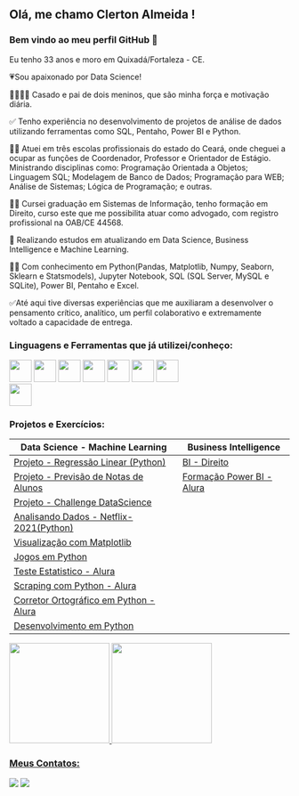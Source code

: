 ## Olá, me chamo Clerton Almeida ! 
### Bem vindo ao meu perfil GitHub 👋


Eu tenho 33 anos e moro em Quixadá/Fortaleza - CE.

:heartpulse:Sou apaixonado por Data Science!

:family_man_woman_boy_boy: Casado e pai de dois meninos, que são minha força e motivação diária.

:white_check_mark: Tenho experiência no desenvolvimento de projetos de análise de dados utilizando ferramentas como SQL, Pentaho, Power BI e Python.

:office_worker: Atuei em três escolas profissionais do estado do Ceará, onde cheguei a ocupar as funções de Coordenador, Professor e Orientador de Estágio. Ministrando disciplinas como: Programação Orientada a Objetos; Linguagem SQL; Modelagem de Banco de Dados; Programação para WEB; Análise de Sistemas; Lógica de Programação; e outras. 

:man_student: Cursei graduação em Sistemas de Informação, tenho formação em Direito, curso este que me possibilita atuar como advogado, com registro profissional na OAB/CE 44568.

:closed_book: Realizando estudos em atualizando em Data Science, Business Intelligence e Machine Learning.

:technologist: Com conhecimento em Python(Pandas, Matplotlib, Numpy, Seaborn, Sklearn e Statsmodels), Jupyter Notebook, SQL (SQL Server, MySQL e SQLite), Power BI, Pentaho e Excel.

:white_check_mark:Até aqui tive diversas experiências que me auxiliaram a desenvolver o pensamento crítico, analítico, um perfil colaborativo e extremamente voltado a capacidade de entrega.



### Linguagens e Ferramentas que já utilizei/conheço:

<img src="https://cdn.jsdelivr.net/gh/devicons/devicon/icons/jupyter/jupyter-original-wordmark.svg" width="40" height="40"/>   <img src="https://cdn.jsdelivr.net/gh/devicons/devicon/icons/python/python-original-wordmark.svg"  width="40" height="40"/>    <img src="https://cdn.jsdelivr.net/gh/devicons/devicon/icons/mysql/mysql-original-wordmark.svg" width="40" height="40"/>       <img src="https://cdn.jsdelivr.net/gh/devicons/devicon/icons/sqlite/sqlite-original-wordmark.svg"  width="40" height="40"/>         <img src="https://cdn.jsdelivr.net/gh/devicons/devicon/icons/javascript/javascript-original.svg" width="40" height="40"/>        <img src="https://cdn.jsdelivr.net/gh/devicons/devicon/icons/postgresql/postgresql-original-wordmark.svg" width="40" height="40"/>      <img src="https://powerbi.microsoft.com/pictures/application-logos/svg/powerbi.svg" width="40" height="40"/>  
<img src="https://cdn.jsdelivr.net/gh/devicons/devicon/icons/oracle/oracle-original.svg" width="40" height="40"/>


### Projetos e Exercícios:


| Data Science - Machine Learning | Business Intelligence | 
|--- |--- | 
| [Projeto - Regressão Linear (Python) ](https://github.com/ClertonAlmeida/Projeto-de-Regressao-Linear-Python-)| [BI - Direito](https://github.com/ClertonAlmeida/BI_Direito) |
| [Projeto - Previsão de Notas de Alunos](https://github.com/ClertonAlmeida/Previsao-Notas-Alunos)| [Formação Power BI - Alura](https://github.com/ClertonAlmeida/FormacaoPowerBI) | [Exercícios de SQL(SQLite)](https://github.com/ClertonAlmeida/SQL-AWARI-Atividades) |
| [Projeto - Challenge DataScience](https://github.com/ClertonAlmeida/ChallengeDataScience) |
| [Analisando Dados - Netflix-2021(Python)](https://github.com/ClertonAlmeida/Analise-Netflix-2021-Python) |
| [Visualização com Matplotlib](https://github.com/ClertonAlmeida/Visualizacao-Matplotlib) |
| [Jogos em Python](https://github.com/ClertonAlmeida/Jogos-em-Python) | 
| [Teste Estatistico - Alura](https://github.com/ClertonAlmeida/Testes-Estatisticos) |
| [Scraping com Python - Alura](https://github.com/ClertonAlmeida/ScrapingcomPython) | 
| [Corretor Ortográfico em Python - Alura](https://github.com/ClertonAlmeida/CorretorOrtografico-Python-ALURA) | 
| [Desenvolvimento em Python](https://github.com/ClertonAlmeida/Desenvolvimento-Python)|





<div>
<a href="https://github.com/ClertonAlmeida">
<img height="180em" src="https://github-readme-stats.vercel.app/api/top-langs/?username=ClertonAlmeida&layout=compact&langs_count=7&theme=dracula"/>
<img height="180em" src="https://github-readme-stats.vercel.app/api?username=ClertonAlmeida&show_icons=true&theme=dracula&include_all_commits=true&count_private=true"/>
</div>

       
### Meus Contatos:

<div>
<a href = "mailto:clertonjradv@gmail.com"><img src="https://img.shields.io/badge/Gmail-D14836?style=for-the-badge&logo=gmail&logoColor=white" target="_blank"></a>
<a href="https://www.linkedin.com/in/clerton-almeida-735965205/" target="_blank"><img src="https://img.shields.io/badge/-LinkedIn-%230077B5?style=for-the-badge&logo=linkedin&logoColor=white" target="_blank"></a>   
</div>


       
